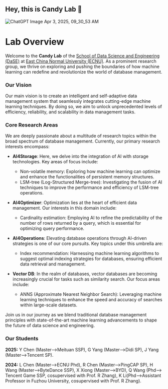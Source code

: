 ## Hey, this is Candy Lab 👋

![ChatGPT Image Apr 3, 2025, 09_30_53 AM](https://github.com/user-attachments/assets/0d94683c-1bea-4613-b0f6-f8d34cfa1f4e)

# Lab Overview

Welcome to the **Candy Lab** of the [School of Data Science and Engineering (DaSE)](https://dase.ecnu.edu.cn) at [East China Normal University (ECNU)](https://english.ecnu.edu.cn/). As a prominent research group, we thrive on exploring and pushing the boundaries of how machine learning can redefine and revolutionize the world of database management.

### Our Vision
Our main vision is to create an intelligent and self-adaptive data management system that seamlessly integrates cutting-edge machine learning techniques. By doing so, we aim to unlock unprecedented levels of efficiency, reliability, and scalability in data management tasks.

### Core Research Areas
We are deeply passionate about a multitude of research topics within the broad spectrum of database management. Currently, our primary research interests encompass:

- **AI4Storage**: Here, we delve into the integration of AI with storage technologies. Key areas of focus include:
  - Non-volatile memory: Exploring how machine learning can optimize and enhance the functionalities of persistent memory structures.
  - LSM-tree (Log-Structured Merge-tree): Investigating the fusion of AI techniques to improve the performance and efficiency of LSM-tree operations.

- **AI4Optimizer**: Optimization lies at the heart of efficient data management. Our interests in this domain include:
  - Cardinality estimation: Employing AI to refine the predictability of the number of rows returned by a query, which is essential for optimizing query performance.

- **AI4Operations**: Elevating database operations through AI-driven strategies is one of our core pursuits. Key topics under this umbrella are:
  - Index recommendation: Harnessing machine learning algorithms to suggest optimal indexing strategies for databases, ensuring efficient data retrieval and management.

- **Vector DB**: In the realm of databases, vector databases are becoming increasingly crucial for tasks such as similarity search. Our focus areas include:
  - ANNS (Approximate Nearest Neighbor Search): Leveraging machine learning techniques to enhance the speed and accuracy of searches within large-scale datasets.

Join us in our journey as we blend traditional database management principles with state-of-the-art machine learning advancements to shape the future of data science and engineering.

### Our Students
**2025:** Y Chen (Master-->Meituan SSP), G Yang (Master-->Didi SP), J Yang (Master-->Tencent SP).

**2024:** L Chen (Master-->ECNU Phd), R Chen (Master-->PingCAP SP), H Wang (Master-->ByteDance SSP), X Xiong (Master-->BYD), Q Wang (Phd--> Tencent Game SSP, cosupervised with Prof. R Zhang), K Li(Phd-->Assistant Professor in Fuzhou University, cosupervised with Prof. R Zhang).
